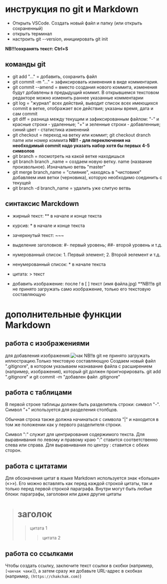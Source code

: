 # инструкция по git и Markdown #
* Открыть VSCode. Создать новый файл и папку (или открыть сохраненный)
* открыть терминал
* настроить git --version, инициировать git init

 **NB!!!сохранять текст: Ctrl+S**


## команды git ##
* git add "..." = добавить, сохранить файл
* git commit -m "..." = зафиксировать изменения в виде комментария.
* git commit --amend = вместо создания нового коммита, изменения будут добавлены в предыдущий коммит. В открывшемся текстовом редакторе можно изменить раннее указанные комментарии
* git log = "журнал" всех действий, выводит список всех имеющихся commit в ветке, отображает все действия; указаны время, дата и сам commit 
* git diff = разница между текущим и зафиксированным файлом: "-" и красные строки - удаленные; "+" и зеленные строки - добавленные; синий цвет - статистика изменений
* git checkout = переход на ветку или коммит; git checkout dranch name или номер коммита **NB!! - для переключения на необходимый commit надо указать набор хотя бы первых 4-5 символов**
* git branch = посмотреть на какой ветке находишься
* git branch branch _name = создаем новую ветку. name (название произвольное). Изначально ветвь "master" 
* git merge branch_name = "слияние", находясь в "чистовике" добавляем имя ветки (черновика), которую необходимо соединить с текущей 
* git branch -d branch_name = удалить уже слитую ветвь

## синтаксис Marckdown ##
* жирный текст: ** в начале и конце текста

* курсив: * в начале и конце текста

* зачеркнутый текст: ~~~

* выделение заголовков: #- первый уровень; ##- второй уровень и т.д.


* нумерованный список: 1. Первый элемент; 2. Второй эелемент и т.д.

* ненумерованный список: * в начале текста

* цитата: > текст

* добавить изображение: после *!* в [ ] текст (имя файла.jpg) **NB!!!в git не принято загружать само изображение, только его текстовую составляющую
# дополнительные функции Markdown

## работа с изображениями
для добавления изображения:![чак](чак.jpg)
NB!!в git не принято загружать иллюстрацию.Только текстовую составляющую
Создаем новый файл ".gitignore", в котором указываем назнавание файла с расширением (например, изображения), который git должен проигнорировать. git add ".gitignore" и git commit -m "добавлен файл .gitignore"
## работа с таблицами
В первой строке таблицы должен быть разделитель строки: символ "-". Символ "+" используется для разделения столбцов.

Обычная строка также должна начинаться с символа "|" и находится в том же положении как у первого разделителя строки.

Символ ":" служит для центрирования содержимого текста. Для выравнивания по левому и правому краю ":" ставится соответственно слева или справа. Для выравнивания по центру : ставится с обеих сторон.
## работа с цитатами
Для обозначения цитат в языке Markdown используется знак «больше» («>»). Его можно вставлять как перед каждой строкой цитаты, так и только перед первой строкой параграфа. Внутри могут быть любые блоки: параграфы, заголовки или даже другие цитаты
> # заголок
>> цитата 1
>>> цитата 2
## работа со ссылками
Чтобы создать ссылку, заключите текст ссылки в скобки (например, `[чакчак чаки]`), а затем сразу же добавьте URL-адрес в скобках (например, `(https://chakchak.com)`)
